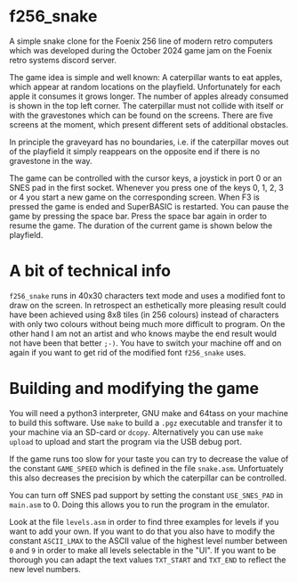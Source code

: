# f256_snake
A simple snake clone for the Foenix 256 line of modern retro computers which was developed 
during the October 2024 game jam on the Foenix retro systems discord server. 

The game idea is simple and well known: A caterpillar wants to eat apples, which appear at
random locations on the playfield. Unfortunately for each apple it consumes it grows longer. 
The number of apples already consumed is shown in the top left corner. The caterpillar must not 
collide with itself or with the gravestones which can be found on the screens. There are 
five screens at the moment, which present different sets of additional obstacles.

In principle the graveyard has no boundaries, i.e. if the caterpillar moves out of the playfield 
it simply reappears on the opposite end if there is no gravestone in the way.

The game can be controlled with the cursor keys, a joystick in port 0 or an SNES pad in the first
socket. Whenever you press one of the keys 0, 1, 2, 3 or 4 you start a new game on the corresponding screen. 
When F3 is pressed the game is ended and SuperBASIC is restarted. You can pause the game by pressing 
the space bar. Press the space bar again in order to resume the game. The duration of the current game
is shown below the playfield.

# A bit of technical info

`f256_snake` runs in 40x30 characters text mode and uses a modified font to draw on the screen. 
In retrospect an esthetically more pleasing result could have been achieved using 8x8 tiles 
(in 256 colours) instead of characters with only two colours without being much more difficult 
to program. On the other hand I am not an artist and who knows maybe the end result would not 
have been that better `;-)`. You have to switch your machine off and on again if you want to get rid 
of the modified font `f256_snake` uses.


# Building and modifying the game

You will need a python3 interpreter, GNU make and 64tass on your machine to build this software.
Use `make` to build a `.pgz` executable and transfer it to your machine via an SD-card or `dcopy`.
Alternatively you can use `make upload` to upload and start the program via the USB debug port.

If the game runs too slow for your taste you can try to decrease the value of the constant 
`GAME_SPEED` which is defined in the file `snake.asm`. Unfortuately this also decreases the precision
by which the caterpillar can be controlled.

You can turn off SNES pad support by setting the constant `USE_SNES_PAD` in `main.asm` to 0. Doing
this allows you to run the program in the emulator.

Look at the file `levels.asm` in order to find three examples for levels if you want to add your own.
If you want to do that you also have to modify the constant `ASCII_LMAX` to the ASCII value of the 
highest level number between `0` and `9` in order to make all levels selectable in the "UI". 
If you want to be thorough you can adapt the text values `TXT_START` and `TXT_END` to reflect 
the new level numbers.
